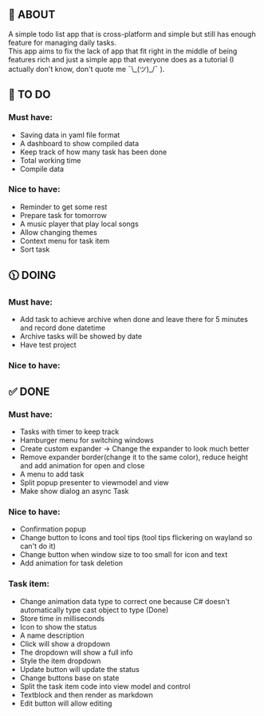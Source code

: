 ## 📖 ABOUT

A simple todo list app that is cross-platform and simple but still has enough feature for managing daily tasks.</br>
This app aims to fix the lack of app that fit right in the middle of being features rich and just a simple app that
everyone does as a tutorial (I actually don't know, don't quote me ¯\\\_(ツ)_/¯ ). </br>

## 🎯 TO DO

### Must have:

- Saving data in yaml file format
- A dashboard to show compiled data
- Keep track of how many task has been done
- Total working time
- Compile data

### Nice to have:

- Reminder to get some rest
- Prepare task for tomorrow
- A music player that play local songs
- Allow changing themes
- Context menu for task item
- Sort task

## 🕦 DOING

### Must have:

- Add task to achieve archive when done and leave there for 5 minutes and record done datetime
- Archive tasks will be showed by date
- Have test project

### Nice to have:


## ✅ DONE

### Must have:

- Tasks with timer to keep track
- Hamburger menu for switching windows
- Create custom expander -> Change the expander to look much better
- Remove expander border(change it to the same color), reduce height and add animation for open and close
- A menu to add task
- Split popup presenter to viewmodel and view
- Make show dialog an async Task

### Nice to have:

- Confirmation popup
- Change button to Icons and tool tips (tool tips flickering on wayland so can't do it)
- Change button when window size to too small for icon and text
- Add animation for task deletion

### Task item:

- Change animation data type to correct one because C# doesn't automatically type cast object to type (Done)
- Store time in milliseconds
- Icon to show the status
- A name description
- Click will show a dropdown
- The dropdown will show a full info
- Style the item dropdown
- Update button will update the status
- Change buttons base on state
- Split the task item code into view model and control
- Textblock and then render as markdown
- Edit button will allow editing

